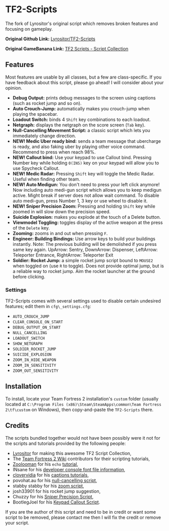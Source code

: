 TF2-Scripts
===========

The fork of Lyrositor's original script which removes broken features and focusing on gameplay.

**Original Github Link:** [Lyrositor/TF2-Scripts](https://github.com/Lyrositor/TF2-Scripts)

**Original GameBanana Link:** [TF2 Scripts - Script Collection](http://tf2.gamebanana.com/scripts/8373)

## Features ##
Most features are usable by all classes, but a few are class-specific.
If you have feedback about this script, please go ahead! I will consider about your opinion.

- **Debug Output:** prints debug messages to the screen using captions (such as rocket jump and so on).
- **Auto Crouch-Jump:** automatically makes you crouch-jump when playing the spacebar. 
- **Loadout Switch:** binds 4 `Shift` key combinations to each loadout.
- **Netgraph:** displays the netgraph on the score screen (`Tab` key).
- **Null-Cancelling Movement Script:** a classic script which lets you immediately change direction.
- **NEW! Medic Uber ready bind:** sends a team message that ubercharge is ready, and also faking uber by playing other voice command. Recommend to press when reach 98%.
- **NEW! Callout bind:** Use your keypad to use Callout bind. Pressing Number key while holding `0(INS)` key on your keypad will allow you to use Spycheck Callout.
- **NEW! Medic Radar:** Pressing `Shift` key will toggle the Medic Radar. Useful when finding other team.
- **NEW! Auto Medigun:** You don't need to press your left click anymore! Now including auto medi-gun script which allows you to keep medigun active. Might break if server does not allow wait command. To disable auto medi-gun, press Number 1, 3 key or use wheel to disable it.
- **NEW! Sniper Precision Zoom:** Pressing and holding `Shift` key while zoomed in will slow down the precision speed.
- **Suicide Explosion:** makes you explode at the touch of a Delete button.
- **Viewmodel Toggling:** toggles display of the active weapon at the press of the `Delete` key.
- **Zooming:** zooms in and out when pressing `F`.
- **Engineer: Building Bindings:** Use arrow keys to build your buildings instantly. Note: The previous building will be demolished if you press same key again. UpArrow: Sentry, DownArrow: Dispenser, LeftArrow: Teleporter Entrance, RightArrow: Teleporter Exit
- **Soldier: Rocket Jump:** a simple rocket jump script bound to `MOUSE2` when toggled on (use `R` to toggle). Does not provide optimal jump, but is a reliable way to rocket jump. Aim the rocket launcher at the ground before clicking.

### Settings ###
TF2-Scripts comes with several settings used to disable certain undesired features; edit them in `cfg\_settings.cfg`:

- `AUTO_CROUCH_JUMP`
- `CLEAR_CONSOLE_ON_START`
- `DEBUG_OUTPUT_ON_START`
- `NULL_CANCELLING`
- `LOADOUT_SWITCH`
- `SHOW_NETGRAPH`
- `SOLDIER_ROCKET_JUMP`
- `SUICIDE_EXPLOSION`
- `ZOOM_IN_HIDE_WEAPON`
- `ZOOM_IN_SENSITIVITY`
- `ZOOM_OUT_SENSITIVITY`

## Installation ##
To install, locate your Team Fortress 2 installation's `custom` folder (usually located at `C:\Program Files (x86)\Steam\SteamApps\common\Team Fortress 2\tf\custom` on Windows), then copy-and-paste the `TF2-Scripts` there.

## Credits ##
The scripts bundled together would not have been possibly were it not for the scripts and tutorials provided by the following people:

- [Lyrositor](https://github.com/Lyrositor) for making this awesome TF2 Script Collection,
- The [Team Fortress 2 Wiki](http://wiki.teamfortress.com) contributors for their scripting tutorials,
- [Zoolooman](http://wiki.teamfortress.com/wiki/User:Zoolooman) for his `echo` [tutorial](http://wiki.teamfortress.com/wiki/User:Zoolooman/Scripting),
- INsane for his [developer console font file information](http://www.dodbits.com/dods/index.php/source-graphics/source-gui-hud-tutorials/33-console-font-color-and-size),
- [clovervidia](http://steamcommunity.com/id/clovervidia/) for his [captions tutorials](http://www.reddit.com/r/tf2scripthelp/wiki/captions),
- povohat.au for his [null-cancelling script](http://ozfortress.com/showpost.php?p=624355),
- stabby stabby for his [zoom script](http://steamcommunity.com/groups/stabbyvideo/discussions/0/846963165458399532/),
- josh33901 for his rocket jump suggestion,
- Chuzzy for his [Sniper Precision Script](https://gamebanana.com/scripts/7726),
- BootlegJoel for his [Keypad Callout Script](https://gamebanana.com/scripts/10026).

If you are the author of this script and need to be in credit or want some script to be removed, please contact me then I will fix the credit or remove your script.
